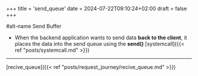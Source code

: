 +++
title = 'send_queue'
date = 2024-07-22T09:10:24+02:00
draft = false
+++

#alt-name Send Buffer 

- When the backend application wants to send data **back to the client**, it places the data into the send queue using the **send()** [systemcall]({{< ref "posts/systemcall.md" >}}) 

---
[recive_queue]({{< ref "posts/request_journey/recive_queue.md" >}})

